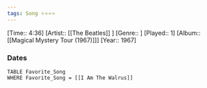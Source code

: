 ```yaml
---
tags: Song ⭐⭐⭐⭐ 
---
```

[Time:: 4:36]
[Artist:: [[The Beatles]] ]
[Genre:: ]
[Played:: 1]
[Album:: [[Magical Mystery Tour (1967)]]]
[Year:: 1967]
### Dates
````dataview
TABLE Favorite_Song
WHERE Favorite_Song = [[I Am The Walrus]]
````